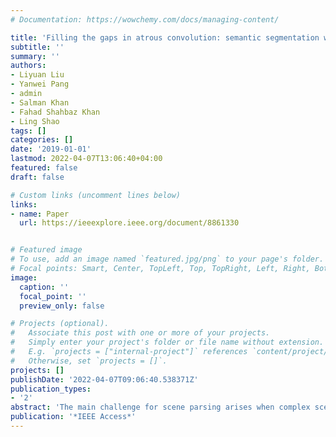 ```yaml
---
# Documentation: https://wowchemy.com/docs/managing-content/

title: 'Filling the gaps in atrous convolution: semantic segmentation with a better context'
subtitle: ''
summary: ''
authors:
- Liyuan Liu
- Yanwei Pang
- admin
- Salman Khan
- Fahad Shahbaz Khan
- Ling Shao
tags: []
categories: []
date: '2019-01-01'
lastmod: 2022-04-07T13:06:40+04:00
featured: false
draft: false

# Custom links (uncomment lines below)
links:
- name: Paper
  url: https://ieeexplore.ieee.org/document/8861330


# Featured image
# To use, add an image named `featured.jpg/png` to your page's folder.
# Focal points: Smart, Center, TopLeft, Top, TopRight, Left, Right, BottomLeft, Bottom, BottomRight.
image:
  caption: ''
  focal_point: ''
  preview_only: false

# Projects (optional).
#   Associate this post with one or more of your projects.
#   Simply enter your project's folder or file name without extension.
#   E.g. `projects = ["internal-project"]` references `content/project/deep-learning/index.md`.
#   Otherwise, set `projects = []`.
projects: []
publishDate: '2022-04-07T09:06:40.538371Z'
publication_types:
- '2'
abstract: 'The main challenge for scene parsing arises when complex scenes with highly diverse objects are encountered. The objects not only differ in scale and appearance but also in semantics. Previous works focus on encoding the multi-scale contextual information (via pooling or atrous convolutions) generally on top of compact high-level features (i.e., at a single stage). In this work, we argue that a rich set of cues exist at multiple stages of the network, encapsulating low, mid and high-level scene details. Therefore, an optimal scene parsing model must aggregate multi-scale context at all three levels of the feature hierarchy; a capability that lacks in state-of-the-art scene parsing models. To address this limitation, we introduce a novel architecture with three new blocks that systematically aggregate low, mid and high tier features. The heart of our approach is a high-level feature aggregation module that augments sparsely connected atrous convolution with dense local and layer-wise connections to avoid gridding artifacts. Besides, we employ a novel feature pyramid augmentation and semantic refinement unit to generate low- and mid-level features that are mixed with high-level features at the decoder. We extensively evaluate our proposed approach on the large-scale Cityscapes and ADE2K benchmarks. Our approach surpasses many latest models on both datasets, achieving mean intersection-over-union (mIoU) scores of 80.5% and 44.0% on Cityscapes and ADE20K, respectively.'
publication: '*IEEE Access*'
---
```

